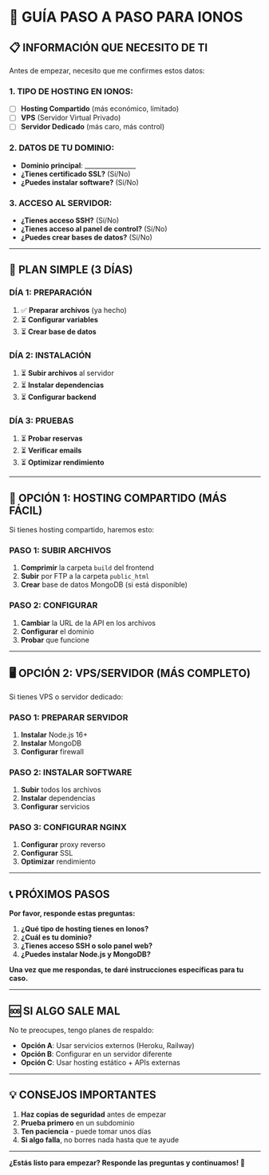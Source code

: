 # 🚀 GUÍA PASO A PASO PARA IONOS

## 📋 INFORMACIÓN QUE NECESITO DE TI

Antes de empezar, necesito que me confirmes estos datos:

### 1. TIPO DE HOSTING EN IONOS:
- [ ] **Hosting Compartido** (más económico, limitado)
- [ ] **VPS** (Servidor Virtual Privado)
- [ ] **Servidor Dedicado** (más caro, más control)

### 2. DATOS DE TU DOMINIO:
- **Dominio principal**: ________________
- **¿Tienes certificado SSL?** (Sí/No)
- **¿Puedes instalar software?** (Sí/No)

### 3. ACCESO AL SERVIDOR:
- **¿Tienes acceso SSH?** (Sí/No)
- **¿Tienes acceso al panel de control?** (Sí/No)
- **¿Puedes crear bases de datos?** (Sí/No)

---

## 🎯 PLAN SIMPLE (3 DÍAS)

### **DÍA 1: PREPARACIÓN**
1. ✅ **Preparar archivos** (ya hecho)
2. ⏳ **Configurar variables** 
3. ⏳ **Crear base de datos**

### **DÍA 2: INSTALACIÓN**
1. ⏳ **Subir archivos** al servidor
2. ⏳ **Instalar dependencias**
3. ⏳ **Configurar backend**

### **DÍA 3: PRUEBAS**
1. ⏳ **Probar reservas**
2. ⏳ **Verificar emails**
3. ⏳ **Optimizar rendimiento**

---

## 🔧 OPCIÓN 1: HOSTING COMPARTIDO (MÁS FÁCIL)

Si tienes hosting compartido, haremos esto:

### PASO 1: SUBIR ARCHIVOS
1. **Comprimir** la carpeta `build` del frontend
2. **Subir** por FTP a la carpeta `public_html`
3. **Crear** base de datos MongoDB (si está disponible)

### PASO 2: CONFIGURAR
1. **Cambiar** la URL de la API en los archivos
2. **Configurar** el dominio
3. **Probar** que funcione

---

## 🖥️ OPCIÓN 2: VPS/SERVIDOR (MÁS COMPLETO)

Si tienes VPS o servidor dedicado:

### PASO 1: PREPARAR SERVIDOR
1. **Instalar** Node.js 16+
2. **Instalar** MongoDB
3. **Configurar** firewall

### PASO 2: INSTALAR SOFTWARE
1. **Subir** todos los archivos
2. **Instalar** dependencias
3. **Configurar** servicios

### PASO 3: CONFIGURAR NGINX
1. **Configurar** proxy reverso
2. **Configurar** SSL
3. **Optimizar** rendimiento

---

## 📞 PRÓXIMOS PASOS

**Por favor, responde estas preguntas:**

1. **¿Qué tipo de hosting tienes en Ionos?**
2. **¿Cuál es tu dominio?**
3. **¿Tienes acceso SSH o solo panel web?**
4. **¿Puedes instalar Node.js y MongoDB?**

**Una vez que me respondas, te daré instrucciones específicas para tu caso.**

---

## 🆘 SI ALGO SALE MAL

No te preocupes, tengo planes de respaldo:
- **Opción A**: Usar servicios externos (Heroku, Railway)
- **Opción B**: Configurar en un servidor diferente
- **Opción C**: Usar hosting estático + APIs externas

---

## 💡 CONSEJOS IMPORTANTES

1. **Haz copias de seguridad** antes de empezar
2. **Prueba primero** en un subdominio
3. **Ten paciencia** - puede tomar unos días
4. **Si algo falla**, no borres nada hasta que te ayude

---

**¿Estás listo para empezar? Responde las preguntas y continuamos! 🚀**

